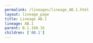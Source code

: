 ```yaml
---
permalink: /lineages/lineage_AB.1.html
layout: lineage_page
title: Lineage AB.1
lineage: AB.1
parent: B.1.160.16
children: ['AB.1']
---
```

